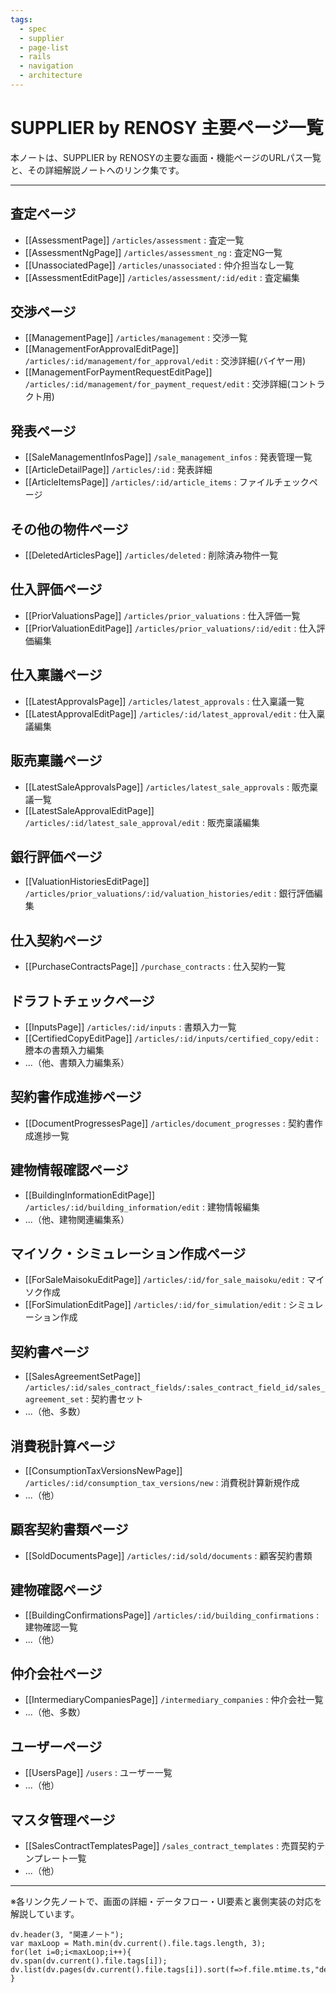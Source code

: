 ```yaml
---
tags:
  - spec
  - supplier
  - page-list
  - rails
  - navigation
  - architecture
---
```

# SUPPLIER by RENOSY 主要ページ一覧

本ノートは、SUPPLIER by RENOSYの主要な画面・機能ページのURLパス一覧と、その詳細解説ノートへのリンク集です。

---

## 査定ページ
- [[AssessmentPage]] `/articles/assessment` : 査定一覧
- [[AssessmentNgPage]] `/articles/assessment_ng` : 査定NG一覧
- [[UnassociatedPage]] `/articles/unassociated` : 仲介担当なし一覧
- [[AssessmentEditPage]] `/articles/assessment/:id/edit` : 査定編集

## 交渉ページ
- [[ManagementPage]] `/articles/management` : 交渉一覧
- [[ManagementForApprovalEditPage]] `/articles/:id/management/for_approval/edit` : 交渉詳細(バイヤー用)
- [[ManagementForPaymentRequestEditPage]] `/articles/:id/management/for_payment_request/edit` : 交渉詳細(コントラクト用)

## 発表ページ
- [[SaleManagementInfosPage]] `/sale_management_infos` : 発表管理一覧
- [[ArticleDetailPage]] `/articles/:id` : 発表詳細
- [[ArticleItemsPage]] `/articles/:id/article_items` : ファイルチェックページ

## その他の物件ページ
- [[DeletedArticlesPage]] `/articles/deleted` : 削除済み物件一覧

## 仕入評価ページ
- [[PriorValuationsPage]] `/articles/prior_valuations` : 仕入評価一覧
- [[PriorValuationEditPage]] `/articles/prior_valuations/:id/edit` : 仕入評価編集

## 仕入稟議ページ
- [[LatestApprovalsPage]] `/articles/latest_approvals` : 仕入稟議一覧
- [[LatestApprovalEditPage]] `/articles/:id/latest_approval/edit` : 仕入稟議編集

## 販売稟議ページ
- [[LatestSaleApprovalsPage]] `/articles/latest_sale_approvals` : 販売稟議一覧
- [[LatestSaleApprovalEditPage]] `/articles/:id/latest_sale_approval/edit` : 販売稟議編集

## 銀行評価ページ
- [[ValuationHistoriesEditPage]] `/articles/prior_valuations/:id/valuation_histories/edit` : 銀行評価編集

## 仕入契約ページ
- [[PurchaseContractsPage]] `/purchase_contracts` : 仕入契約一覧

## ドラフトチェックページ
- [[InputsPage]] `/articles/:id/inputs` : 書類入力一覧
- [[CertifiedCopyEditPage]] `/articles/:id/inputs/certified_copy/edit` : 謄本の書類入力編集
- ...（他、書類入力編集系）

## 契約書作成進捗ページ
- [[DocumentProgressesPage]] `/articles/document_progresses` : 契約書作成進捗一覧

## 建物情報確認ページ
- [[BuildingInformationEditPage]] `/articles/:id/building_information/edit` : 建物情報編集
- ...（他、建物関連編集系）

## マイソク・シミュレーション作成ページ
- [[ForSaleMaisokuEditPage]] `/articles/:id/for_sale_maisoku/edit` : マイソク作成
- [[ForSimulationEditPage]] `/articles/:id/for_simulation/edit` : シミュレーション作成

## 契約書ページ
- [[SalesAgreementSetPage]] `/articles/:id/sales_contract_fields/:sales_contract_field_id/sales_agreement_set` : 契約書セット
- ...（他、多数）

## 消費税計算ページ
- [[ConsumptionTaxVersionsNewPage]] `/articles/:id/consumption_tax_versions/new` : 消費税計算新規作成
- ...（他）

## 顧客契約書類ページ
- [[SoldDocumentsPage]] `/articles/:id/sold/documents` : 顧客契約書類

## 建物確認ページ
- [[BuildingConfirmationsPage]] `/articles/:id/building_confirmations` : 建物確認一覧
- ...（他）

## 仲介会社ページ
- [[IntermediaryCompaniesPage]] `/intermediary_companies` : 仲介会社一覧
- ...（他、多数）

## ユーザーページ
- [[UsersPage]] `/users` : ユーザー一覧
- ...（他）

## マスタ管理ページ
- [[SalesContractTemplatesPage]] `/sales_contract_templates` : 売買契約テンプレート一覧
- ...（他）

---

※各リンク先ノートで、画面の詳細・データフロー・UI要素と裏側実装の対応を解説しています。 


```dataviewjs
dv.header(3, "関連ノート");
var maxLoop = Math.min(dv.current().file.tags.length, 3);
for(let i=0;i<maxLoop;i++){
dv.span(dv.current().file.tags[i]);
dv.list(dv.pages(dv.current().file.tags[i]).sort(f=>f.file.mtime.ts,"desc").limit(15).file.link);
}
```
